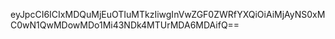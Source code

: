 eyJpcCI6ICIxMDQuMjEuOTIuMTkzIiwgInVwZGF0ZWRfYXQiOiAiMjAyNS0xMC0wN1QwMDowMDo1Mi43NDk4MTUrMDA6MDAifQ==